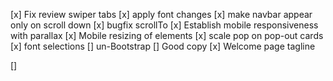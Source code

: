 
[x] Fix review swiper tabs
[x] apply font changes
[x] make navbar appear only on scroll down
[x] bugfix scrollTo
[x] Establish mobile responsiveness with parallax
[x] Mobile resizing of elements
[x] scale pop on pop-out cards
[x] font selections
[] un-Bootstrap
[] Good copy
[x] Welcome page tagline

[] 